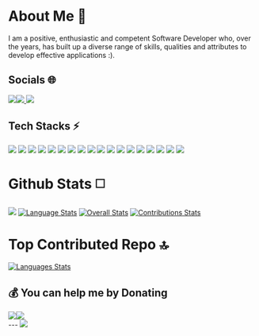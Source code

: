 About Me 👤
===========

I am a positive, enthusiastic and competent Software Developer who, over the years, has built up a diverse range of skills, qualities and attributes to develop effective applications :).  

Socials 🌐
----------

 [![](https://img.shields.io/badge/Twitter-%231DA1F2.svg?logo=Twitter&logoColor=white)](https://twitter.com/dotpxd)[![](https://img.shields.io/badge/Instagram-%23E4405F.svg?logo=Instagram&logoColor=white) ](https://instagram.com/programmerxd)[![](https://img.shields.io/badge/LinkedIn-%230077B5.svg?logo=linkedin&logoColor=white)](https://linkedin.com/in/programmerxd)  

Tech Stacks ⚡
-------------

![](https://img.shields.io/badge/node.js-6DA55F?style=for-the-badge&logo=node.js&logoColor=white) ![](https://img.shields.io/badge/css3-%231572B6.svg?style=for-the-badge&logo=css3&logoColor=white) ![](https://img.shields.io/badge/javascript-%23323330.svg?style=for-the-badge&logo=javascript&logoColor=%23F7DF1E) ![](https://img.shields.io/badge/html5-%23E34F26.svg?style=for-the-badge&logo=html5&logoColor=white) ![](https://img.shields.io/badge/express.js-%23404d59.svg?style=for-the-badge&logo=express&logoColor=%2361DAFB) ![](https://img.shields.io/badge/Next-black?style=for-the-badge&logo=next.js&logoColor=white) ![](https://img.shields.io/badge/React_Router-CA4245?style=for-the-badge&logo=react-router&logoColor=white) ![](https://img.shields.io/badge/react-%2320232a.svg?style=for-the-badge&logo=react&logoColor=%2361DAFB) ![](https://img.shields.io/badge/MongoDB-%234ea94b.svg?style=for-the-badge&logo=mongodb&logoColor=white) ![](https://img.shields.io/badge/Java-%23B07219.svg?style=for-the-badge&logo=coffeescript&logoColor=white) ![](https://img.shields.io/badge/React_Native-%23000000?style=for-the-badge&logo=react&logoColor=%2361DAFB) ![](https://img.shields.io/badge/Tailwind_CSS-38B2AC?style=for-the-badge&logo=tailwind-css&logoColor=white) ![](https://img.shields.io/badge/Git-F05032?style=for-the-badge&logo=git&logoColor=white) ![](https://img.shields.io/badge/Linux-FCC624?style=for-the-badge&logo=linux&logoColor=black) ![](https://img.shields.io/badge/Firebase-FFCA28?style=for-the-badge&logo=firebase&logoColor=black) ![](https://img.shields.io/badge/WordPress-21759B?style=for-the-badge&logo=wordpress&logoColor=white) ![](https://img.shields.io/badge/JSON-%23FFD700?style=for-the-badge&logo=json&logoColor=black) ![](https://img.shields.io/badge/vercel-%23000000.svg?style=for-the-badge&logo=vercel&logoColor=white)  

# Github Stats ◻️

[![](http://github-profile-summary-cards.vercel.app/api/cards/profile-details?username=realpxd&theme=radical)](https://github.com/vn7n24fzkq/github-profile-summary-cards) [![Language Stats](http://github-profile-summary-cards.vercel.app/api/cards/repos-per-language?username=realpxd&theme=tokyonight)](https://github.com/realpxd)
[![Overall Stats](http://github-profile-summary-cards.vercel.app/api/cards/stats?username=realpxd&theme=tokyonight)](https://github.com/realpxd)
[![Contributions Stats](https://github-readme-streak-stats.herokuapp.com/?user=realpxd&theme=tokyonight&hide_border=true)](https://github.com/realpxd) 
<!--[![Languages Stats](https://github-readme-stats.vercel.app/api/top-langs/?username=realpxd&layout=compact&theme=radical)](https://github.com/realpxd) -->  
# Top Contributed Repo 🔝

[![Languages Stats](https://github-contributor-stats.vercel.app/api?username=realpxd&limit=5&theme=tokyonight&combine_all_yearly_contributions=true)](https://github.com/realpxd)


💰 You can help me by Donating
------------------------------

 [![](https://img.shields.io/badge/Buy%20Me%20a%20Coffee-ffdd00?style=for-the-badge&logo=buy-me-a-coffee&logoColor=black)](https://buymeacoffee.com/ProgrammerXD)[![](https://img.shields.io/badge/PayPal-00457C?style=for-the-badge&logo=paypal&logoColor=white)](https://paypal.me/ProgrammerXD)  
\--- [![](https://visitcount.itsvg.in/api?id=realpxd&label=Profile%20Views&color=0&icon=8&pretty=true)](https://visitcount.itsvg.in/api?id=realpxd&label=Profile%20Views&color=0&icon=8&pretty=true)

<!--
<p> Thanks for coming :) </p>
- 🔭 I’m currently working on ...
- 🌱 I’m currently learning ...
- 👯 I’m looking to collaborate on ...
- 🤔 I’m looking for help with ...
- 💬 Ask me about ...
- 📫 How to reach me: ...
- 😄 Pronouns: ...
- ⚡ Fun fact: ...
-->
